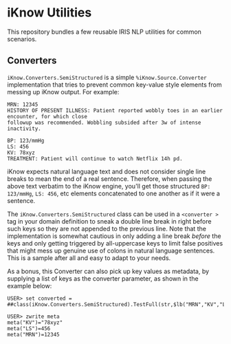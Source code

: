 # iKnow Utilities

This repository bundles a few reusable IRIS NLP utilities for common scenarios.

## Converters

`iKnow.Converters.SemiStructured` is a simple `%iKnow.Source.Converter` implementation that tries to prevent common key-value style elements from messing up iKnow output. For example:

```text
MRN: 12345
HISTORY OF PRESENT ILLNESS: Patient reported wobbly toes in an earlier encounter, for which close
followup was recommended. Wobbling subsided after 3w of intense inactivity.
  
BP: 123/mmHg
LS: 456
KV: 78xyz
TREATMENT: Patient will continue to watch Netflix 14h pd.
```

iKnow expects natural language text and does not consider single line breaks to mean the end of a real sentence. Therefore, when passing the above text verbatim to the iKnow engine, you'll get those structured `BP: 123/mmHg`, `LS: 456`, etc elements concatenated to one another as if it were a sentence.

The `iKnow.Converters.SemiStructured` class can be used in a `<converter >` tag in your domain definition to sneak a double line break in right before such keys so they are not appended to the previous line. Note that the implementation is somewhat cautious in only adding a line break _before_ the keys and only getting triggered by all-uppercase keys to limit false positives that might mess up genuine use of colons in natural language sentences. This is a sample after all and easy to adapt to your needs.

As a bonus, this Converter can also pick up key values as metadata, by supplying a list of keys as the converter parameter, as shown in the example below:

```ObjectScript
USER> set converted = ##class(iKnow.Converters.SemiStructured).TestFull(str,$lb("MRN","KV","LS"),.meta)

USER> zwrite meta
meta("KV")="78xyz"
meta("LS")=456
meta("MRN")=12345
```